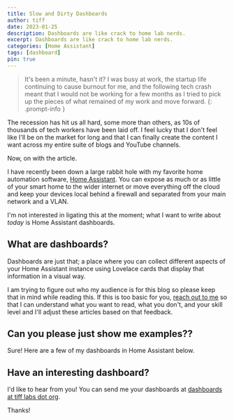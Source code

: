 ```yaml
---
title: Slow and Dirty Dashboards
author: tiff
date: 2023-01-25
description: Dashboards are like crack to home lab nerds.
excerpt: Dashboards are like crack to home lab nerds.
categories: [Home Assistant]
tags: [dashboard]
pin: true
---
```


> It's been a minute, hasn't it? I was busy at work, the startup life continuing to cause burnout for me, and the following tech crash meant that I would not be working for a few months as I tried to pick up the pieces of what remained of my work and move forward.
{: .prompt-info }

The recession has hit us all hard, some more than others, as 10s of thousands of tech workers have been laid off. I feel lucky that I don't feel like I'll be on the market for long and that I can finally create the content I want across my entire suite of blogs and YouTube channels.

Now, on with the article.

I have recently been down a large rabbit hole with my favorite home automation software, [Home Assistant](https://home-assistant.io). You can expose as much or as little of your smart home to the wider internet or move everything off the cloud and keep your devices local behind a firewall and separated from your main network and a VLAN.

I'm not interested in ligating this at the moment; what I want to write about _today_ is Home Assistant dashboards.

## What are dashboards?
Dashboards are just that; a place where you can collect different aspects of your Home Assistant instance using Lovelace cards that display that information in a visual way.

I am trying to figure out who my audience is for this blog so please keep that in mind while reading this. If this is too basic for you, <a href="mailto:contact@tifflabs.org">reach out to me</a> so that I can understand what you want to read, what you don't, and your skill level and I'll adjust these articles based on that feedback.

## Can you please just show me examples??

Sure! Here are a few of my dashboards in Home Assistant below.


## Have an interesting dashboard?

I'd like to hear from you! You can send me your dashboards at <a href="mailto:dashboards@tifflabs.org">dashboards at tiff labs dot org</a>.

Thanks!